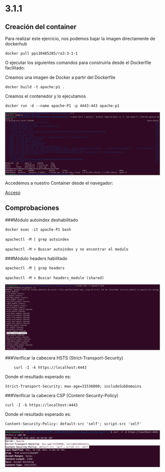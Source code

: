# 3.1.1


## Creación del container

Para realizar este ejercicio, nos podemos bajar la imagen directamente de dockerhub

	docker pull pps10485285/ra3:3-1-1

O ejecutar los siguientes comandos para construirla desde el Dockerfile facilitado:


Creamos una imagen de Docker a partir del Dockerfile 

	docker build -t apache:p1 .

Creamos el contenedor y lo ejecutamos 

	docker run -d --name apache-P1 -p 4443:443 apache:p1

![img1](./fotos/DockerSetupP1.png)

Accedemos a nuestro Container desde el navegador:

[Acceso](https://localhost:4443)


## Comprobaciones

###Módulo autoindex deshabilitado

	docker exec -it apache-P1 bash

	apachectl -M | grep autoindex

	apachectl -M > Buscar autoindex y no encontrar el modulo 
	
###Módulo headers habilitado

	apachectl -M | grep headers

	apachectl -M > Buscar headers_module (shared)


![img2](./fotos/Headers_Autoindex.png)


###Verificar la cabecera HSTS (Strict-Transport-Security)

        curl -I -k https://localhost:4443

Donde el resultado esperado es:

	Strict-Transport-Security: max-age=31536000; includeSubDomains

###Verificar la cabecera CSP (Content-Security-Policy)

	curl -I -k https://localhost:4443

Donde el resultado esperado es:
	
	Content-Security-Policy: default-src 'self'; script-src 'self'

![img3](./fotos/HSTS_CSP.png)
